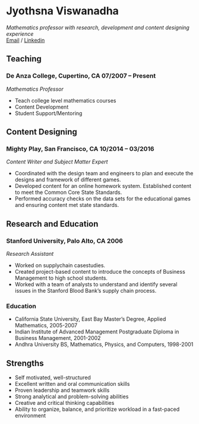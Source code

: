 # Jyothsna Viswanadha
_Mathematics professor with research, development and content designing experience_ <br>
[Email](mailto:jyothsna.v81@gmail.com) / [Linkedin](https://www.linkedin.com/in/jyothsna-viswanadha-b4904b19/)

## Teaching 
### De Anza College, Cupertino, CA	 					       07/2007 – Present
_Mathematics Professor_ <br>
- Teach college level mathematics courses
- Content Development
- Student Support/Mentoring

## Content Designing 
### Mighty Play, San Francisco, CA                                                                                     10/2014 – 03/2016
_Content Writer and Subject Matter Expert_<br>
- Coordinated with the design team and engineers to plan and execute the designs and framework of different games.
- Developed content for an online homework system. Established content to meet the Common Core State Standards. 
- Performed accuracy checks on the data sets for the educational games and ensuring content met state standards.
## Research and Education
### Stanford University, Palo Alto, CA	                                                                                     2006 
 _Research Assistant_<br> 
- Worked on supplychain casestudies.
- Created project-based content to introduce the concepts of Business Management to high school students. 
- Worked with a team of analysts to understand and identify several issues in the Stanford Blood Bank’s supply chain process.

### Education 
- California State University, East Bay Master’s Degree, Applied Mathematics, 2005-2007
- Indian Institute of Advanced Management   Postgraduate Diploma in Business Management, 2001-2002
- Andhra University BS, Mathematics, Physics, and Computers, 1998-2001

## Strengths 
- Self motivated, well-structured
- Excellent written and oral communication skills
- Proven leadership and teamwork skills
- Strong analytical and problem-solving abilities
- Creative and critical thinking capabilities 
- Ability to organize, balance, and prioritize workload in a fast-paced environment
